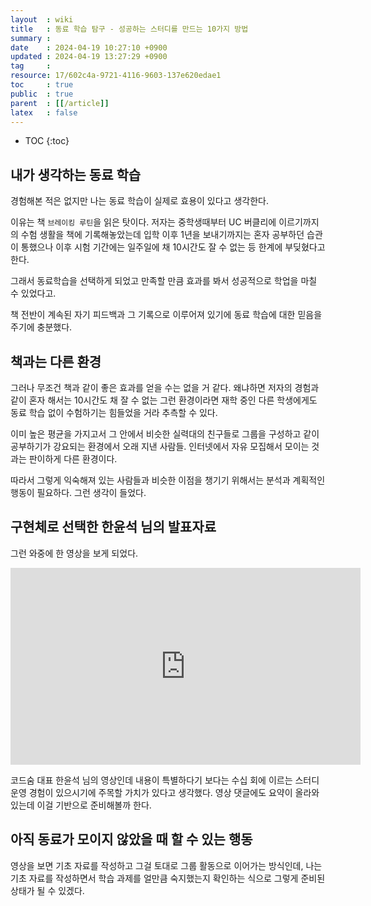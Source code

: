 ```yaml
---
layout  : wiki
title   : 동료 학습 탐구 - 성공하는 스터디를 만드는 10가지 방법
summary : 
date    : 2024-04-19 10:27:10 +0900
updated : 2024-04-19 13:27:29 +0900
tag     : 
resource: 17/602c4a-9721-4116-9603-137e620edae1
toc     : true
public  : true
parent  : [[/article]]
latex   : false
---
```

* TOC
{:toc}

## 내가 생각하는 동료 학습

경험해본 적은 없지만 
나는 동료 학습이 실제로 효용이 있다고 생각한다.

이유는 책 `브레이킹 루틴`을 읽은 탓이다.
저자는 중학생때부터 UC 버클리에 이르기까지의 수험 생활을 책에 기록해놓았는데
입학 이후 1년을 보내기까지는 혼자 공부하던 습관이 통했으나
이후 시험 기간에는 일주일에 채 10시간도 잘 수 없는 등 한계에 부딪혔다고 한다.

그래서 동료학습을 선택하게 되었고 만족할 만큼 효과를 봐서
성공적으로 학업을 마칠 수 있었다고.

책 전반이 계속된 자기 피드백과 그 기록으로 이루어져 있기에
동료 학습에 대한 믿음을 주기에 충분했다.

## 책과는 다른 환경

그러나 무조건 책과 같이 좋은 효과를 얻을 수는 없을 거 같다.
왜냐하면 저자의 경험과 같이 혼자 해서는 10시간도 채 잘 수 없는 그런 환경이라면 
재학 중인 다른 학생에게도 동료 학습 없이 수험하기는 힘들었을 거라 추측할 수 있다.

이미 높은 평균을 가지고서 그 안에서 비슷한 실력대의 친구들로 그룹을 구성하고
같이 공부하기가 강요되는 환경에서 오래 지낸 사람들.
인터넷에서 자유 모집해서 모이는 것과는 판이하게 다른 환경이다.

따라서 그렇게 익숙해져 있는 사람들과 비슷한 이점을 챙기기 위해서는
분석과 계획적인 행동이 필요하다. 그런 생각이 들었다.

## 구현체로 선택한 한윤석 님의 발표자료

그런 와중에 한 영상을 보게 되었다.
<iframe width="560" height="315" src="https://www.youtube.com/embed/N-aZME9Vwlw?si=qJWAMqEO7pt3Uiew" title="YouTube video player" frameborder="0" allow="accelerometer; autoplay; clipboard-write; encrypted-media; gyroscope; picture-in-picture; web-share" referrerpolicy="strict-origin-when-cross-origin" allowfullscreen></iframe>

코드숨 대표 한윤석 님의 영상인데 내용이 특별하다기 보다는
수십 회에 이르는 스터디 운영 경험이 있으시기에 주목할 가치가 있다고 생각했다.
영상 댓글에도 요약이 올라와 있는데 이걸 기반으로 준비해볼까 한다.

## 아직 동료가 모이지 않았을 때 할 수 있는 행동

영상을 보면 기초 자료를 작성하고 그걸 토대로
그룹 활동으로 이어가는 방식인데, 나는 기초 자료를 작성하면서
학습 과제를 얼만큼 숙지했는지 확인하는 식으로
그렇게 준비된 상태가 될 수 있겠다.

# 
